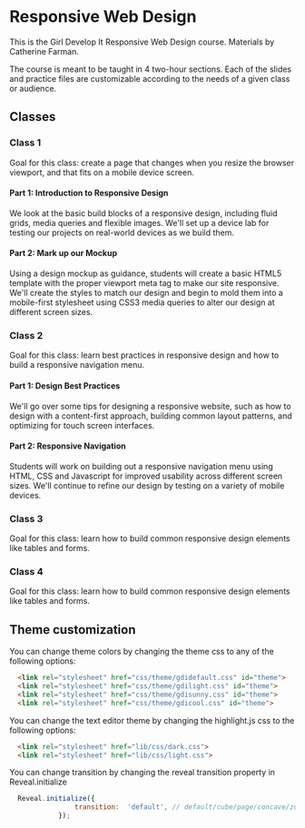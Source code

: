 # Responsive Web Design

This is the Girl Develop It Responsive Web Design course. Materials by Catherine Farman.

The course is meant to be taught in 4 two-hour sections. Each of the slides and practice files are customizable according to the needs of a given class or audience.

## Classes

### Class 1
Goal for this class: create a page that changes when you resize the browser viewport, and that fits on a mobile device screen.

#### Part 1: Introduction to Responsive Design
We look at the basic build blocks of a responsive design, including fluid grids, media queries and flexible images. We'll set up a device lab for testing our projects on real-world devices as we build them.

#### Part 2: Mark up our Mockup
Using a design mockup as guidance, students will create a basic HTML5 template with the proper viewport meta tag to make our site responsive. 
We'll create the styles to match our design and begin to mold them into a mobile-first stylesheet using CSS3 media queries to alter our design at different screen sizes.

### Class 2
Goal for this class: learn best practices in responsive design and how to build a responsive navigation menu.

#### Part 1: Design Best Practices
We'll go over some tips for designing a responsive website, such as how to design with a content-first approach, building common layout patterns, and optimizing for touch screen interfaces.

#### Part 2: Responsive Navigation
Students will work on building out a responsive navigation menu using HTML, CSS and Javascript for improved usability across different screen sizes. We'll continue to refine our design by testing on a variety of mobile devices.

### Class 3
Goal for this class: learn how to build common responsive design elements like tables and forms.


### Class 4
Goal for this class: learn how to build common responsive design elements like tables and forms.

## Theme customization

You can change theme colors by changing the theme css to any of the following options:
```html
  <link rel="stylesheet" href="css/theme/gdidefault.css" id="theme">
  <link rel="stylesheet" href="css/theme/gdilight.css" id="theme">
  <link rel="stylesheet" href="css/theme/gdisunny.css" id="theme">
  <link rel="stylesheet" href="css/theme/gdicool.css" id="theme">
```
You can change the text editor theme by changing the highlight.js css to the following options:
```html
  <link rel="stylesheet" href="lib/css/dark.css">
  <link rel="stylesheet" href="lib/css/light.css">
```
You can change transition by changing the reveal transition property in Reveal.initialize
```javascript
  Reveal.initialize({
  				transition:  'default', // default/cube/page/concave/zoom/linear/none
  			});
```
